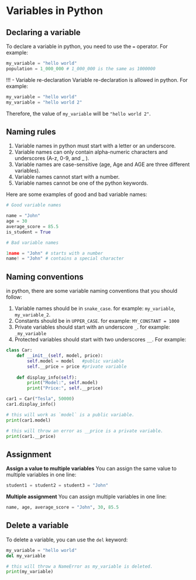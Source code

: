 # Variables in Python

## Declaring a variable

To declare a variable in python, you need to use the `=` operator. For example:

```python
my_variable = "hello world"
population = 1_000_000 # 1_000_000 is the same as 1000000
```

!!! - Variable re-declaration
Variable re-declaration is allowed in python. For example:

```python
my_variable = "hello world"
my_variable = "hello world 2"
```

Therefore, the value of `my_variable` will be `"hello world 2"`.

## Naming rules

1. Variable names in python must start with a letter or an underscore.
2. Variable names can only contain alpha-numeric characters and
   underscores (A-z, 0-9, and _ ).
3. Variable names are case-sensitive (age, Age and AGE are three
   different variables).
4. Variable names cannot start with a number.
5. Variable names cannot be one of the python keywords.

Here are some examples of good and bad variable names:

```python
# Good variable names

name = "John"
age = 30
average_score = 85.5
is_student = True

# Bad variable names

1name = "John" # starts with a number
name! = "John" # contains a special character
```

## Naming conventions

in python, there are some variable naming conventions that you should follow:

1. Variable names should be in `snake_case`.
   for example: `my_variable`, `my_variable_2`.
2. Constants should be in `UPPER_CASE`.
   for example: `MY_CONSTANT = 1000`
3. Private variables should start with an underscore `_`.
   for example: `_my_variable`
4. Protected variables should start with two underscores `__`. For example:

```python
class Car:
    def __init__(self, model, price):
        self.model = model   #public variable
        self.__price = price #private variable
        
    def display_info(self):
        print("Model:", self.model)
        print("Price:", self.__price)

car1 = Car("Tesla", 50000)
car1.display_info()

# this will work as `model` is a public variable.
print(car1.model)

# this will throw an error as __price is a private variable.
print(car1.__price) 

```

## Assignment

**Assign a value to multiple variables**
You can assign the same value to multiple variables in one line:

```python
student1 = student2 = student3 = "John"
```

**Multiple assignment**
You can assign multiple variables in one line:

```python
name, age, average_score = "John", 30, 85.5
```

## Delete a variable

To delete a variable, you can use the `del` keyword:

```python
my_variable = "hello world"
del my_variable

# this will throw a NameError as my_variable is deleted.
print(my_variable)
```
